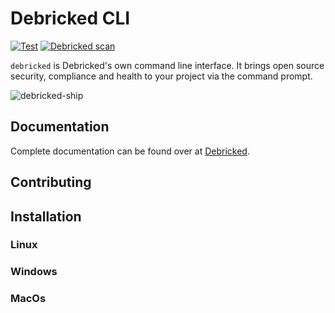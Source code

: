 # Debricked CLI
[![Test](https://github.com/viktigpetterr/debricked-go-cli/actions/workflows/test.yml/badge.svg)](https://github.com/viktigpetterr/debricked-go-cli/actions/workflows/test.yml)
[![Debricked scan](https://github.com/viktigpetterr/debricked-go-cli/actions/workflows/debricked.yml/badge.svg)](https://github.com/viktigpetterr/debricked-go-cli/actions/workflows/debricked.yml)

`debricked` is Debricked's own command line interface. It brings open source security, compliance and health to your project via the command prompt.  

![debricked-ship](https://debricked.com/build/images/spaceship.f6582850.svg)
## Documentation
Complete documentation can be found over at [Debricked](https://debricked.com/docs/integrations/cli.html#debricked-cli).
## Contributing

## Installation

### Linux

### Windows

### MacOs
